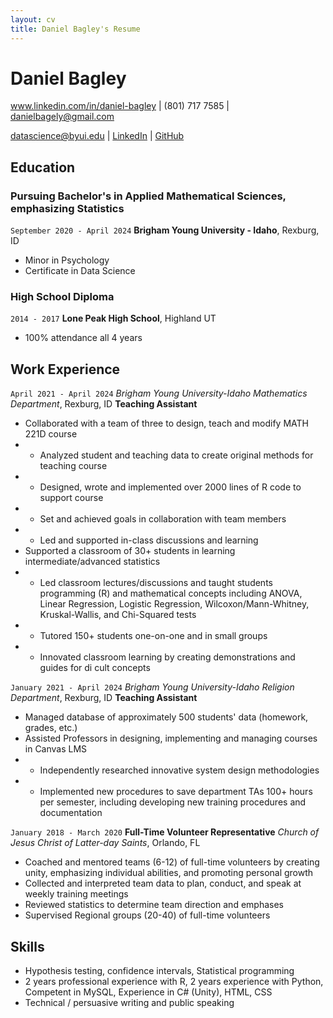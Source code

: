 ```yaml
---
layout: cv
title: Daniel Bagley's Resume
---
```

# Daniel Bagley
www.linkedin.com/in/daniel-bagley | (801) 717 7585 | danielbagely@gmail.com 

<div id="webaddress">
<a href="datascience@byui.edu">datascience@byui.edu</a>
| <a href="https://www.linkedin.com/in/daniel-bagley">LinkedIn</a>
| <a href="https://github.com/danielstats">GitHub</a>
</div>

<!-- https://www.monique.tech/the-art-of-markdown -->

## Education

### Pursuing Bachelor's in Applied Mathematical Sciences, emphasizing Statistics	
`September 2020 - April 2024`
__Brigham Young University - Idaho__, Rexburg, ID
- Minor in Psychology
- Certificate in Data Science


### High School Diploma
`2014 - 2017`
__Lone Peak High School__, Highland UT
- 100% attendance all 4 years


## Work Experience
`April 2021 - April 2024`
_Brigham Young University-Idaho Mathematics Department_, 	Rexburg, ID
__Teaching Assistant__

- Collaborated with a team of three to design, teach and modify MATH 221D course
- - Analyzed student and teaching data to create original methods for teaching course
- - Designed, wrote and implemented over 2000 lines of R code to support course
- - Set and achieved goals in collaboration with team members
- - Led and supported in-class discussions and learning
- Supported a classroom of 30+ students in learning intermediate/advanced statistics
- - Led classroom lectures/discussions and taught students programming (R) and mathematical concepts including ANOVA, Linear Regression, Logistic Regression, Wilcoxon/Mann-Whitney, Kruskal-Wallis, and Chi-Squared tests
- - Tutored 150+ students one-on-one and in small groups
- - Innovated classroom learning by creating demonstrations and guides for di cult concepts


`January 2021 - April 2024`
_Brigham Young University-Idaho Religion Department_, 	Rexburg, ID
__Teaching Assistant__
- Managed database of approximately 500 students' data (homework, grades, etc.)
- Assisted Professors in designing, implementing and managing courses in Canvas LMS
- - Independently researched innovative system design methodologies
- - Implemented new procedures to save department TAs 100+ hours per semester, including developing new training procedures and documentation
	
`January 2018 - March 2020`
__Full-Time Volunteer Representative__
_Church of Jesus Christ of Latter-day Saints_, Orlando, FL
- Coached and mentored teams (6-12) of full-time volunteers by creating unity, emphasizing individual abilities, and promoting personal growth
- Collected and interpreted team data to plan, conduct, and speak at weekly training meetings
- Reviewed statistics to determine team direction and emphases
- Supervised Regional groups (20-40) of full-time volunteers


## Skills
- Hypothesis testing, confidence intervals, Statistical programming
- 2 years professional experience with R, 2 years experience with Python, Competent in MySQL, Experience in C# (Unity), HTML, CSS
- Technical / persuasive writing and public speaking




<!-- ### Footer

Last updated: May 2013 -->


